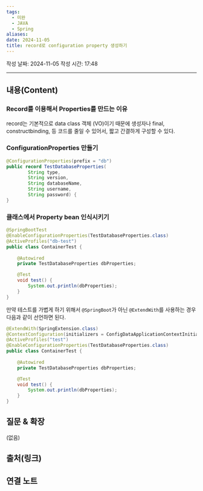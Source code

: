 ```yaml
---
tags:
  - 미완
  - JAVA
  - Spring
aliases: 
date: 2024-11-05
title: record로 configuration property 생성하기
---
```

작성 날짜: 2024-11-05
작성 시간: 17:48


----
## 내용(Content)

### Record를 이용해서 Properties를 만드는 이유

record는 기본적으로 data class 객체 (VO)이기 때문에 생성자나 final, constructbinding,  등 코드를 줄일 수 있어서, 짧고 간결하게 구성할 수 있다.


### ConfigurationProperties 만들기

```java
@ConfigurationProperties(prefix = "db")
public record TestDatabaseProperties(
		String type,
		String version, 
		String databaseName, 
		String username,
        String password) {
}

```

### 클래스에서 Property bean 인식시키기

```java
@SpringBootTest
@EnableConfigurationProperties(TestDatabaseProperties.class)
@ActiveProfiles("db-test")
public class ContainerTest {
    
    @Autowired
    private TestDatabaseProperties dbProperties;

    @Test
    void test() {
        System.out.println(dbProperties);
    }
}
```

만약 테스트를 가볍게 하기 위해서 `@SpringBoot`가 아닌 `@ExtendWith`를 사용하는 경우 다음과 같이 선언하면 된다.


```java
@ExtendWith(SpringExtension.class)
@ContextConfiguration(initializers = ConfigDataApplicationContextInitializer.class)
@ActiveProfiles("test")
@EnableConfigurationProperties(TestDatabaseProperties.class)
public class ContainerTest {
    
    @Autowired
    private TestDatabaseProperties dbProperties;

    @Test
    void test() {
        System.out.println(dbProperties);
    }
}
```
## 질문 & 확장

(없음)

## 출처(링크)


## 연결 노트










